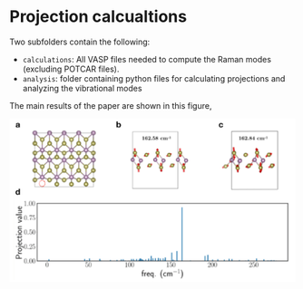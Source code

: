 # Projection calcualtions

Two subfolders contain the following:

- `calculations`: All VASP files needed to compute the Raman modes
  (excluding POTCAR files).
- `analysis`: folder containing python files for calculating
  projections and analyzing the vibrational modes

The main results of the paper are shown in this figure,

<img src="analysis/pics/sifigure.png" width="700px"/>
